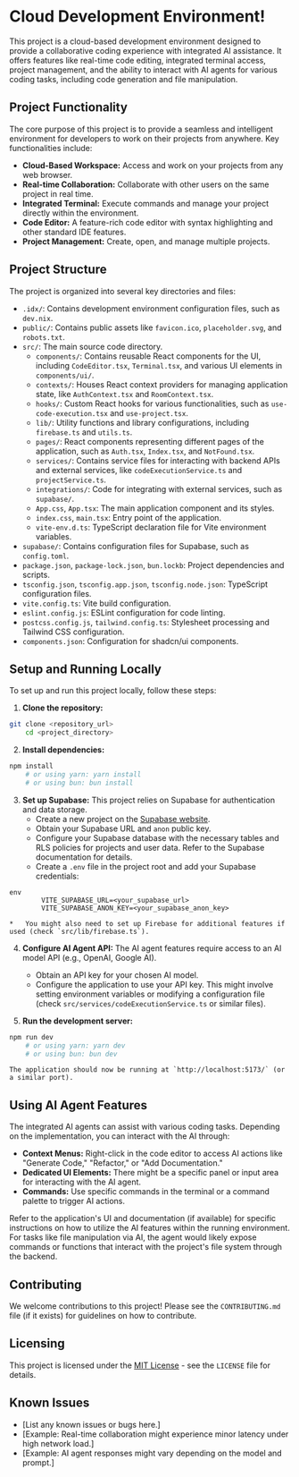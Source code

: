 # Cloud Development Environment!

This project is a cloud-based development environment designed to provide a collaborative coding experience with integrated AI assistance. It offers features like real-time code editing, integrated terminal access, project management, and the ability to interact with AI agents for various coding tasks, including code generation and file manipulation.

## Project Functionality

The core purpose of this project is to provide a seamless and intelligent environment for developers to work on their projects from anywhere. Key functionalities include:

*   **Cloud-Based Workspace:** Access and work on your projects from any web browser.
*   **Real-time Collaboration:** Collaborate with other users on the same project in real time.
*   **Integrated Terminal:** Execute commands and manage your project directly within the environment.
*   **Code Editor:** A feature-rich code editor with syntax highlighting and other standard IDE features.
*   **Project Management:** Create, open, and manage multiple projects.
   
## Project Structure

The project is organized into several key directories and files:

*   `.idx/`: Contains development environment configuration files, such as `dev.nix`.
*   `public/`: Contains public assets like `favicon.ico`, `placeholder.svg`, and `robots.txt`.
*   `src/`: The main source code directory.
    *   `components/`: Contains reusable React components for the UI, including `CodeEditor.tsx`, `Terminal.tsx`, and various UI elements in `components/ui/`.
    *   `contexts/`: Houses React context providers for managing application state, like `AuthContext.tsx` and `RoomContext.tsx`.
    *   `hooks/`: Custom React hooks for various functionalities, such as `use-code-execution.tsx` and `use-project.tsx`.
    *   `lib/`: Utility functions and library configurations, including `firebase.ts` and `utils.ts`.
    *   `pages/`: React components representing different pages of the application, such as `Auth.tsx`, `Index.tsx`, and `NotFound.tsx`.
    *   `services/`: Contains service files for interacting with backend APIs and external services, like `codeExecutionService.ts` and `projectService.ts`.
    *   `integrations/`: Code for integrating with external services, such as `supabase/`.
    *   `App.css`, `App.tsx`: The main application component and its styles.
    *   `index.css`, `main.tsx`: Entry point of the application.
    *   `vite-env.d.ts`: TypeScript declaration file for Vite environment variables.
*   `supabase/`: Contains configuration files for Supabase, such as `config.toml`.
*   `package.json`, `package-lock.json`, `bun.lockb`: Project dependencies and scripts.
*   `tsconfig.json`, `tsconfig.app.json`, `tsconfig.node.json`: TypeScript configuration files.
*   `vite.config.ts`: Vite build configuration.
*   `eslint.config.js`: ESLint configuration for code linting.
*   `postcss.config.js`, `tailwind.config.ts`: Stylesheet processing and Tailwind CSS configuration.
*   `components.json`: Configuration for shadcn/ui components.

## Setup and Running Locally

To set up and run this project locally, follow these steps:

1.  **Clone the repository:**
    
```bash
git clone <repository_url>
    cd <project_directory>
```

2.  **Install dependencies:**
    
```bash
npm install
    # or using yarn: yarn install
    # or using bun: bun install
```

3.  **Set up Supabase:** This project relies on Supabase for authentication and data storage.
    *   Create a new project on the [Supabase website](https://supabase.com/).
    *   Obtain your Supabase URL and `anon` public key.
    *   Configure your Supabase database with the necessary tables and RLS policies for projects and user data. Refer to the Supabase documentation for details.
    *   Create a `.env` file in the project root and add your Supabase credentials:
        
```
env
        VITE_SUPABASE_URL=<your_supabase_url>
        VITE_SUPABASE_ANON_KEY=<your_supabase_anon_key>
```
    *   You might also need to set up Firebase for additional features if used (check `src/lib/firebase.ts`).

4.  **Configure AI Agent API:** The AI agent features require access to an AI model API (e.g., OpenAI, Google AI).
    *   Obtain an API key for your chosen AI model.
    *   Configure the application to use your API key. This might involve setting environment variables or modifying a configuration file (check `src/services/codeExecutionService.ts` or similar files).

5.  **Run the development server:**
    
```bash
npm run dev
    # or using yarn: yarn dev
    # or using bun: bun dev
```
    The application should now be running at `http://localhost:5173/` (or a similar port).

## Using AI Agent Features

The integrated AI agents can assist with various coding tasks. Depending on the implementation, you can interact with the AI through:

*   **Context Menus:** Right-click in the code editor to access AI actions like "Generate Code," "Refactor," or "Add Documentation."
*   **Dedicated UI Elements:** There might be a specific panel or input area for interacting with the AI agent.
*   **Commands:** Use specific commands in the terminal or a command palette to trigger AI actions.

Refer to the application's UI and documentation (if available) for specific instructions on how to utilize the AI features within the running environment. For tasks like file manipulation via AI, the agent would likely expose commands or functions that interact with the project's file system through the backend.

## Contributing

We welcome contributions to this project! Please see the `CONTRIBUTING.md` file (if it exists) for guidelines on how to contribute.

## Licensing

This project is licensed under the [MIT License](LICENSE) - see the `LICENSE` file for details.

## Known Issues

*   [List any known issues or bugs here.]
*   [Example: Real-time collaboration might experience minor latency under high network load.]
*   [Example: AI agent responses might vary depending on the model and prompt.]
